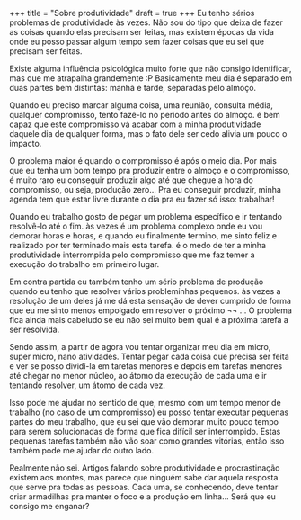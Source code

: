 +++
title = "Sobre produtividade"
draft = true
+++
Eu tenho sérios problemas de produtividade às vezes. Não sou do tipo que deixa de fazer as coisas quando elas precisam ser feitas, mas existem épocas da vida onde eu posso passar algum tempo sem fazer coisas que eu sei que precisam ser feitas.

Existe alguma influência psicológica muito forte que não consigo identificar, mas que me atrapalha grandemente :P Basicamente meu dia é separado em duas partes bem distintas: manhã e tarde, separadas pelo almoço.

Quando eu preciso marcar alguma coisa, uma reunião, consulta média, qualquer compromisso, tento fazê-lo no período antes do almoço. é bem capaz que este compromisso vá acabar com a minha produtividade daquele dia de qualquer forma, mas o fato dele ser cedo alivia um pouco o impacto.

O problema maior é quando o compromisso é após o meio dia. Por mais que eu tenha um bom tempo pra produzir entre o almoço e o compromisso, é muito raro eu conseguir produzir algo até que chegue a hora do compromisso, ou seja, produção zero... Pra eu conseguir produzir, minha agenda tem que estar livre durante o dia pra eu fazer só isso: trabalhar!

Quando eu trabalho gosto de pegar um problema específico e ir tentando resolvê-lo até o fim. às vezes é um problema complexo onde eu vou demorar horas e horas, e quando eu finalmente termino, me sinto feliz e realizado por ter terminado mais esta tarefa. é o medo de ter a minha produtividade interrompida pelo compromisso que me faz temer a execução do trabalho em primeiro lugar.

Em contra partida eu também tenho um sério problema de produção quando eu tenho que resolver vários probleminhas pequenos. às vezes a resolução de um deles já me dá esta sensação de dever cumprido de forma que eu me sinto menos empolgado em resolver o próximo ¬¬ ... O problema fica ainda mais cabeludo se eu não sei muito bem qual é a próxima tarefa a ser resolvida.

Sendo assim, a partir de agora vou tentar organizar meu dia em micro, super micro, nano atividades. Tentar pegar cada coisa que precisa ser feita e ver se posso dividí-la em tarefas menores e depois em tarefas menores até chegar no menor núcleo, ao átomo da execução de cada uma e ir tentando resolver, um átomo de cada vez.

Isso pode me ajudar no sentido de que, mesmo com um tempo menor de trabalho (no caso de um compromisso) eu posso tentar executar pequenas partes do meu trabalho, que eu sei que vão demorar muito pouco tempo para serem solucionadas de forma que fica difícil ser interrompido. Estas pequenas tarefas também não vão soar como grandes vitórias, então isso também pode me ajudar do outro lado.

Realmente não sei. Artigos falando sobre produtividade e procrastinação existem aos montes, mas parece que ninguém sabe dar aquela resposta que serve pra todas as pessoas. Cada uma, se conhecendo, deve tentar criar armadilhas pra manter o foco e a produção em linha... Será que eu consigo me enganar?
